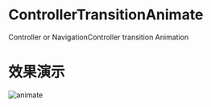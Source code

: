# ControllerTransitionAnimate
Controller or NavigationController transition Animation

#  效果演示
![animate](http://i2.kiimg.com/595348/c2017f5a3fe195b0.gif)